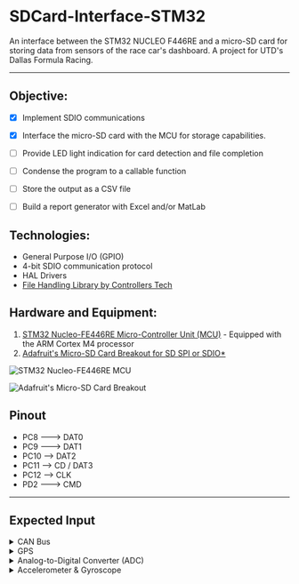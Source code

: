 # SDCard-Interface-STM32
An interface between the STM32 NUCLEO F446RE and a micro-SD card for storing data from sensors of the race car's dashboard. A project for UTD's Dallas Formula Racing.
***
## Objective:
- [x] Implement SDIO communications
- [x] Interface the micro-SD card with the MCU for storage capabilities.
- [ ] Provide LED light indication for card detection and file completion
- [ ] Condense the program to a callable function
- [ ] Store the output as a CSV file
- [ ] Build a report generator with Excel and/or MatLab


## Technologies:
* General Purpose I/O (GPIO)
* 4-bit SDIO communication protocol
* HAL Drivers
* [File Handling Library by Controllers Tech](https://controllerstech.com/interface-sd-card-with-sdio-in-stm32/)

## Hardware and Equipment:

1. [STM32 Nucleo-FE446RE Micro-Controller Unit (MCU)](https://www.st.com/en/evaluation-tools/nucleo-f446re.html) - Equipped with the ARM Cortex M4 processor
2. [Adafruit's Micro-SD Card Breakout for SD SPI or SDIO*](https://www.adafruit.com/product/4682)

![STM32 Nucleo-FE446RE MCU](https://www.st.com/bin/ecommerce/api/image.PF262063.en.feature-description-include-personalized-no-cpn-medium.jpg)

![Adafruit's Micro-SD Card Breakout](https://cdn-learn.adafruit.com/guides/images/000/003/056/medium640/4682-04.jpg)

## Pinout
* PC8 ---> DAT0
* PC9 ---> DAT1
* PC10 --> DAT2
* PC11 --> CD / DAT3
* PC12 --> CLK
* PD2 ---> CMD
***

## Expected Input
<details>
  <summary>CAN Bus</summary>
  <p>- RPM <br>
    - TPS (Throttle Position Sensor) <br>
    - Fuel Open Time <br>
    - Ignition Angle <br>
    - Barometer <br>
    - Map (Manifold Absolute Pressure) <br>
    - Radiator Air Temp <br>
    - Radiator Coolant Temp <br>
    - AFR (Air Fuel Ratio) <br>
    - Oil Pressure <br>
    - Mass Air Flow Sensor <br>
    - Wheel Speed <br>
    - Battery Voltage
   </p>
</details>
<details>
  <summary>GPS</summary>
  <p>- Second, minute, hour, day, month, year <br>
    - Speed <br>
    - Latitude <br>
    - Longitude <br>
    - Ellipsoidal Height <br>
    - Sea Level Height
   </p>
</details>
<details>
  <summary>Analog-to-Digital Converter (ADC)</summary>
  <p>- Damper Sensing<br>
    - Steer Sensing <br>
    - Brake Sensing
   </p>
</details>
<details>
  <summary>Accelerometer & Gyroscope</summary>
  <p> - X, Y, & Z <br>
    - Roll <br>
    - Pitch <br>
    - Yaw
  </p>
</details>
